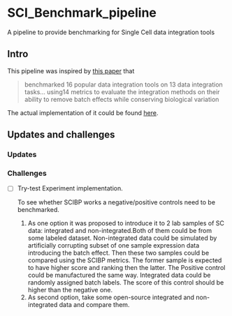 # SCI_Benchmark_pipeline
A pipeline to provide benchmarking for Single Cell data integration tools
## Intro
This pipeline was inspired by  [this paper](./Papers_and_refs/SCBIP_paper.pdf)
that   
> benchmarked 16 popular data integration tools on 13 data integration tasks... using14 metrics to evaluate 
the integration methods on their ability to remove batch effects while conserving biological variation

The actual implementation of it could be found [here](https://github.com/theislab/scib-reproducibility).
## Updates and challenges 
### Updates
### Challenges 
- [ ] Try-test Experiment implementation.

  To see whether SCIBP works a negative/positive controls need to be benchmarked.  
  1. As one option it was proposed to introduce it to 2 lab samples of SC data: integrated and non-integrated.Both of them could be from some labeled dataset. Non-integrated data could be simulated by artificially corrupting subset of 
   one sample expression data introducing the batch effect. Then these two samples could be compared using the SCIBP metrics. The former sample is expected to have higher score and ranking then the latter.
   The Positive control could be manufactured the same way. Integrated data could be randomly assigned batch labels. The score of this control should be higher than the negative one.
  2. As second option, take some open-source integrated and non-integrated data and compare them.

